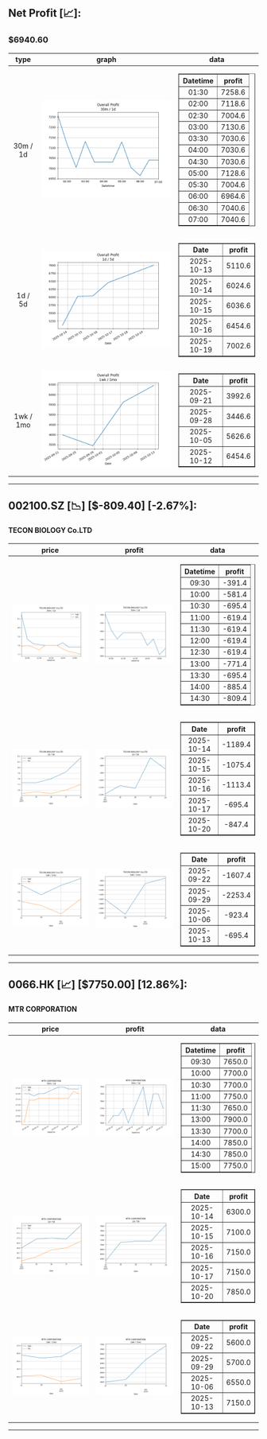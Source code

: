 ## Net Profit [📈]:
### $6940.60
|type|graph|data|
|:---:|:---:|:---:|
|30m / 1d|![net_profit](image/overall_30m-1d.png)|<table border="1" class="dataframe"> <thead> <tr style="text-align: center;"> <th>Datetime</th> <th>profit</th> </tr> </thead> <tbody> <tr> <td>01:30</td> <td>7258.6</td> </tr> <tr> <td>02:00</td> <td>7118.6</td> </tr> <tr> <td>02:30</td> <td>7004.6</td> </tr> <tr> <td>03:00</td> <td>7130.6</td> </tr> <tr> <td>03:30</td> <td>7030.6</td> </tr> <tr> <td>04:00</td> <td>7030.6</td> </tr> <tr> <td>04:30</td> <td>7030.6</td> </tr> <tr> <td>05:00</td> <td>7128.6</td> </tr> <tr> <td>05:30</td> <td>7004.6</td> </tr> <tr> <td>06:00</td> <td>6964.6</td> </tr> <tr> <td>06:30</td> <td>7040.6</td> </tr> <tr> <td>07:00</td> <td>7040.6</td> </tr> </tbody></table>|
|1d / 5d|![net_profit](image/overall_1d-5d.png)|<table border="1" class="dataframe"> <thead> <tr style="text-align: center;"> <th>Date</th> <th>profit</th> </tr> </thead> <tbody> <tr> <td>2025-10-13</td> <td>5110.6</td> </tr> <tr> <td>2025-10-14</td> <td>6024.6</td> </tr> <tr> <td>2025-10-15</td> <td>6036.6</td> </tr> <tr> <td>2025-10-16</td> <td>6454.6</td> </tr> <tr> <td>2025-10-19</td> <td>7002.6</td> </tr> </tbody></table>|
|1wk / 1mo|![net_profit](image/overall_1wk-1mo.png)|<table border="1" class="dataframe"> <thead> <tr style="text-align: center;"> <th>Date</th> <th>profit</th> </tr> </thead> <tbody> <tr> <td>2025-09-21</td> <td>3992.6</td> </tr> <tr> <td>2025-09-28</td> <td>3446.6</td> </tr> <tr> <td>2025-10-05</td> <td>5626.6</td> </tr> <tr> <td>2025-10-12</td> <td>6454.6</td> </tr> </tbody></table>|
---
## 002100.SZ [📉] [$-809.40] [-2.67%]:
#### TECON BIOLOGY Co.LTD
|price|profit|data|
|:---:|:---:|:---:|
|![price](image/002100.SZ_30m-1d_price.png)|![profit](image/002100.SZ_30m-1d_profit.png)|<table border="1" class="dataframe"> <thead> <tr style="text-align: center;"> <th>Datetime</th> <th>profit</th> </tr> </thead> <tbody> <tr> <td>09:30</td> <td>-391.4</td> </tr> <tr> <td>10:00</td> <td>-581.4</td> </tr> <tr> <td>10:30</td> <td>-695.4</td> </tr> <tr> <td>11:00</td> <td>-619.4</td> </tr> <tr> <td>11:30</td> <td>-619.4</td> </tr> <tr> <td>12:00</td> <td>-619.4</td> </tr> <tr> <td>12:30</td> <td>-619.4</td> </tr> <tr> <td>13:00</td> <td>-771.4</td> </tr> <tr> <td>13:30</td> <td>-695.4</td> </tr> <tr> <td>14:00</td> <td>-885.4</td> </tr> <tr> <td>14:30</td> <td>-809.4</td> </tr> </tbody></table>|
|![price](image/002100.SZ_1d-5d_price.png)|![profit](image/002100.SZ_1d-5d_profit.png)|<table border="1" class="dataframe"> <thead> <tr style="text-align: center;"> <th>Date</th> <th>profit</th> </tr> </thead> <tbody> <tr> <td>2025-10-14</td> <td>-1189.4</td> </tr> <tr> <td>2025-10-15</td> <td>-1075.4</td> </tr> <tr> <td>2025-10-16</td> <td>-1113.4</td> </tr> <tr> <td>2025-10-17</td> <td>-695.4</td> </tr> <tr> <td>2025-10-20</td> <td>-847.4</td> </tr> </tbody></table>|
|![price](image/002100.SZ_1wk-1mo_price.png)|![profit](image/002100.SZ_1wk-1mo_profit.png)|<table border="1" class="dataframe"> <thead> <tr style="text-align: center;"> <th>Date</th> <th>profit</th> </tr> </thead> <tbody> <tr> <td>2025-09-22</td> <td>-1607.4</td> </tr> <tr> <td>2025-09-29</td> <td>-2253.4</td> </tr> <tr> <td>2025-10-06</td> <td>-923.4</td> </tr> <tr> <td>2025-10-13</td> <td>-695.4</td> </tr> </tbody></table>|
---
## 0066.HK [📈] [$7750.00] [12.86%]:
#### MTR CORPORATION
|price|profit|data|
|:---:|:---:|:---:|
|![price](image/0066.HK_30m-1d_price.png)|![profit](image/0066.HK_30m-1d_profit.png)|<table border="1" class="dataframe"> <thead> <tr style="text-align: center;"> <th>Datetime</th> <th>profit</th> </tr> </thead> <tbody> <tr> <td>09:30</td> <td>7650.0</td> </tr> <tr> <td>10:00</td> <td>7700.0</td> </tr> <tr> <td>10:30</td> <td>7700.0</td> </tr> <tr> <td>11:00</td> <td>7750.0</td> </tr> <tr> <td>11:30</td> <td>7650.0</td> </tr> <tr> <td>13:00</td> <td>7900.0</td> </tr> <tr> <td>13:30</td> <td>7700.0</td> </tr> <tr> <td>14:00</td> <td>7850.0</td> </tr> <tr> <td>14:30</td> <td>7850.0</td> </tr> <tr> <td>15:00</td> <td>7750.0</td> </tr> </tbody></table>|
|![price](image/0066.HK_1d-5d_price.png)|![profit](image/0066.HK_1d-5d_profit.png)|<table border="1" class="dataframe"> <thead> <tr style="text-align: center;"> <th>Date</th> <th>profit</th> </tr> </thead> <tbody> <tr> <td>2025-10-14</td> <td>6300.0</td> </tr> <tr> <td>2025-10-15</td> <td>7100.0</td> </tr> <tr> <td>2025-10-16</td> <td>7150.0</td> </tr> <tr> <td>2025-10-17</td> <td>7150.0</td> </tr> <tr> <td>2025-10-20</td> <td>7850.0</td> </tr> </tbody></table>|
|![price](image/0066.HK_1wk-1mo_price.png)|![profit](image/0066.HK_1wk-1mo_profit.png)|<table border="1" class="dataframe"> <thead> <tr style="text-align: center;"> <th>Date</th> <th>profit</th> </tr> </thead> <tbody> <tr> <td>2025-09-22</td> <td>5600.0</td> </tr> <tr> <td>2025-09-29</td> <td>5700.0</td> </tr> <tr> <td>2025-10-06</td> <td>6550.0</td> </tr> <tr> <td>2025-10-13</td> <td>7150.0</td> </tr> </tbody></table>|
---
